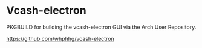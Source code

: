 # Vcash-electron
PKGBUILD for building the vcash-electron GUI via the Arch User Repository.  

https://github.com/whphhg/vcash-electron
